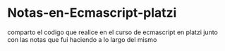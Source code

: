 # Notas-en-Ecmascript-platzi
comparto el codigo que realice en el curso de ecmascript en platzi junto con las notas que fui haciendo a lo largo del mismo
